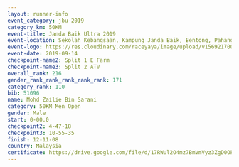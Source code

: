```yaml
---
layout: runner-info 
event_category: jbu-2019 
category_km: 50KM 
event-title: Janda Baik Ultra 2019 
event-location: Sekolah Kebangsaan, Kampung Janda Baik, Bentong, Pahang, Malaysia 
event-logo: https://res.cloudinary.com/raceyaya/image/upload/v1569217009/logo/janda-baik_vch1pc.jpg 
event-date: 2019-09-14 
checkpoint-name2: Split 1 E Farm 
checkpoint-name3: Split 2 ATV 
overall_rank: 216
gender_rank_rank_rank_rank_rank: 171
category_rank: 110
bib: 51096
name: Mohd Zailie Bin Sarani
category: 50KM Men Open
gender: Male
start: 0-00.0
checkpoint2: 4-47-18
checkpoint3: 10-55-35
finish: 12-11-08
country: Malaysia
certificate: https://drive.google.com/file/d/17RWul2O4mz7BmVmVyz3ZgD0OPxOkv-es/view?usp=sharing
---
```

